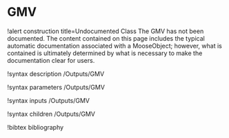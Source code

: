 <!-- MOOSE Documentation Stub: Remove this when content is added. -->

# GMV

!alert construction title=Undocumented Class
The GMV has not been documented. The content contained on this page includes the
typical automatic documentation associated with a MooseObject; however, what is contained is
ultimately determined by what is necessary to make the documentation clear for users.

!syntax description /Outputs/GMV

!syntax parameters /Outputs/GMV

!syntax inputs /Outputs/GMV

!syntax children /Outputs/GMV

!bibtex bibliography
